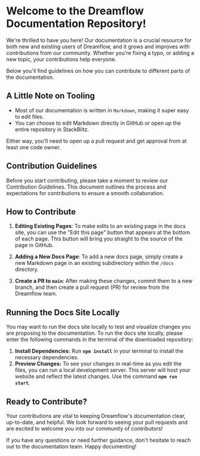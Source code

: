 # Welcome to the Dreamflow Documentation Repository!
We're thrilled to have you here! Our documentation is a crucial resource for both new and existing users of Dreamflow, and it grows and improves with contributions from our community. Whether you're fixing a typo, or adding a new topic, your contributions help everyone.

Below you'll find guidelines on how you can contribute to different parts of the documentation.

## A Little Note on Tooling
- Most of our documentation is written in `Markdown`, making it super easy to edit files. 
- You can choose to edit Markdown directly in GitHub or open up the entire repository in StackBlitz.

Either way, you'll need to open up a pull request and get approval from at least one code owner.

## Contribution Guidelines
Before you start contributing, please take a moment to review our Contribution Guidelines. This document outlines the process and expectations for contributions to ensure a smooth collaboration.

## How to Contribute
1. **Editing Existing Pages**:
   To make edits to an existing page in the docs site, you can use the "Edit this page" button that appears at the bottom of each page. This button will bring you straight to the source of the page in GitHub.

2. **Adding a New Docs Page**:
   To add a new docs page, simply create a new Markdown page in an existing subdirectory within the `/docs` directory.

3. **Create a PR to `main`**:
   After making these changes, commit them to a new branch, and then create a pull request (PR) for review from the Dreamflow team.

## Running the Docs Site Locally
You may want to run the docs site locally to test and visualize changes you are proposing to the documentation. To run the docs site locally, please enter the following commands in the terminal of the downloaded repository:

1. **Install Dependencies:** Run **`npm install`** in your terminal to install the necessary dependencies.
2. **Preview Changes:** To see your changes in real-time as you edit the files, you can run a local development server. This server will host your website and reflect the latest changes. Use the command **`npm run start`**.

## Ready to Contribute?
Your contributions are vital to keeping Dreamflow's documentation clear, up-to-date, and helpful. We look forward to seeing your pull requests and are excited to welcome you into our community of contributors!

[//]: # (Top Contributors)

[//]: # (We value the hard work and dedication of our contributors. Here’s a list of our top contributors, automatically generated:)

[//]: # ()
[//]: # (shell)

[//]: # (Copy code)

[//]: # (# Script to add top contributors)

[//]: # (npx @octokit/rest.js --run "repos.listContributors&#40;{)

[//]: # (owner: 'flutterflow',)

[//]: # (repo: 'documentation')

[//]: # (}&#41;")
If you have any questions or need further guidance, don't hesitate to reach out to the documentation team. Happy documenting!

